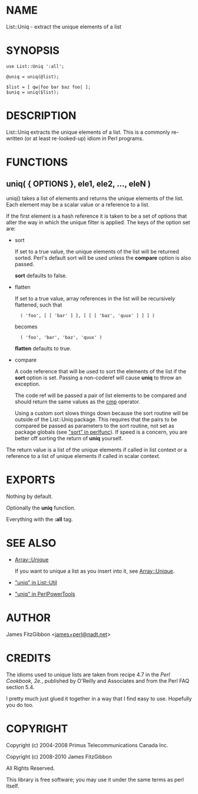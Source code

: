 # NAME

List::Uniq - extract the unique elements of a list

# SYNOPSIS

    use List::Uniq ':all';

    @uniq = uniq(@list);

    $list = [ qw|foo bar baz foo| ];
    $uniq = uniq($list);

# DESCRIPTION

List::Uniq extracts the unique elements of a list.  This is a commonly
re-written (or at least re-looked-up) idiom in Perl programs.

# FUNCTIONS

## uniq( { OPTIONS }, ele1, ele2, ..., eleN )

uniq() takes a list of elements and returns the unique elements of the list. 
Each element may be a scalar value or a reference to a list.

If the first element is a hash reference it is taken to be a set of options
that alter the way in which the unique filter is applied.  The keys of the
option set are:

- sort

    If set to a true value, the unique elements of the list will be returned
    sorted.  Perl's default sort will be used unless the **compare** option is
    also passed.

    **sort** defaults to false.

- flatten

    If set to a true value, array references in the list will be recursively
    flattened, such that

        ( 'foo', [ [ 'bar' ] ], [ [ [ 'baz', 'quux' ] ] ] )

    becomes

        ( 'foo', 'bar', 'baz', 'quux' )

    **flatten** defaults to true.

- compare

    A code reference that will be used to sort the elements of the list if the
    **sort** option is set.  Passing a non-coderef will cause **uniq** to throw an
    exception.

    The code ref will be passed a pair of list elements to be compared and
    should return the same values as the [cmp](https://metacpan.org/pod/perlop#Equality-Operators)
    operator.

    Using a custom sort slows things down because the sort routine will be
    outside of the List::Uniq package.  This requires that the pairs to be
    compared be passed as parameters to the sort routine, not set as package
    globals (see ["sort" in perlfunc](https://metacpan.org/pod/perlfunc#sort)).  If speed is a concern, you are better off
    sorting the return of **uniq** yourself.

The return value is a list of the unique elements if called in list context
or a reference to a list of unique elements if called in scalar context.

# EXPORTS

Nothing by default.

Optionally the **uniq** function.

Everything with the **:all** tag.

# SEE ALSO

- [Array::Unique](https://metacpan.org/pod/Array%3A%3AUnique)

    If you want to unique a list as you insert into it, see [Array::Unique](https://metacpan.org/pod/Array%3A%3AUnique).

- ["uniq" in List::Util](https://metacpan.org/pod/List%3A%3AUtil#uniq)
- ["uniq" in PerlPowerTools](https://metacpan.org/pod/PerlPowerTools#uniq)

# AUTHOR

James FitzGibbon
&lt;james+perl@nadt.net>

# CREDITS

The idioms used to unique lists are taken from recipe 4.7 in the _Perl
Cookbook, 2e._, published by O'Reilly and Associates and from the Perl FAQ
section 5.4.

I pretty much just glued it together in a way that I find easy to use. 
Hopefully you do too.

# COPYRIGHT

Copyright (c) 2004-2008 Primus Telecommunications Canada Inc.

Copyright (c) 2008-2010 James FitzGibbon

All Rights Reserved.

This library is free software; you may use it under the same
terms as perl itself.
